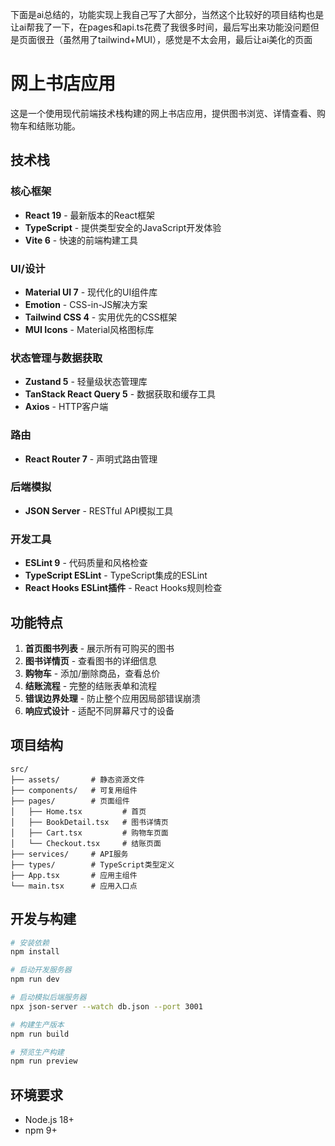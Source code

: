 下面是ai总结的，功能实现上我自己写了大部分，当然这个比较好的项目结构也是让ai帮我了一下，在pages和api.ts花费了我很多时间，最后写出来功能没问题但是页面很丑（虽然用了tailwind+MUI），感觉是不太会用，最后让ai美化的页面

# 网上书店应用

这是一个使用现代前端技术栈构建的网上书店应用，提供图书浏览、详情查看、购物车和结账功能。

## 技术栈

### 核心框架
- **React 19** - 最新版本的React框架
- **TypeScript** - 提供类型安全的JavaScript开发体验
- **Vite 6** - 快速的前端构建工具

### UI/设计
- **Material UI 7** - 现代化的UI组件库
- **Emotion** - CSS-in-JS解决方案
- **Tailwind CSS 4** - 实用优先的CSS框架
- **MUI Icons** - Material风格图标库

### 状态管理与数据获取
- **Zustand 5** - 轻量级状态管理库
- **TanStack React Query 5** - 数据获取和缓存工具
- **Axios** - HTTP客户端

### 路由
- **React Router 7** - 声明式路由管理

### 后端模拟
- **JSON Server** - RESTful API模拟工具

### 开发工具
- **ESLint 9** - 代码质量和风格检查
- **TypeScript ESLint** - TypeScript集成的ESLint
- **React Hooks ESLint插件** - React Hooks规则检查

## 功能特点

1. **首页图书列表** - 展示所有可购买的图书
2. **图书详情页** - 查看图书的详细信息
3. **购物车** - 添加/删除商品，查看总价
4. **结账流程** - 完整的结账表单和流程
5. **错误边界处理** - 防止整个应用因局部错误崩溃
6. **响应式设计** - 适配不同屏幕尺寸的设备

## 项目结构

```
src/
├── assets/       # 静态资源文件
├── components/   # 可复用组件
├── pages/        # 页面组件
│   ├── Home.tsx         # 首页
│   ├── BookDetail.tsx   # 图书详情页
│   ├── Cart.tsx         # 购物车页面
│   └── Checkout.tsx     # 结账页面
├── services/     # API服务
├── types/        # TypeScript类型定义
├── App.tsx       # 应用主组件
└── main.tsx      # 应用入口点
```

## 开发与构建

```bash
# 安装依赖
npm install

# 启动开发服务器
npm run dev

# 启动模拟后端服务器
npx json-server --watch db.json --port 3001

# 构建生产版本
npm run build

# 预览生产构建
npm run preview
```

## 环境要求
- Node.js 18+
- npm 9+

